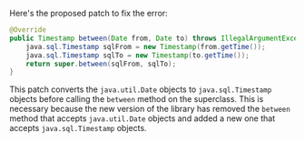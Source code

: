 Here's the proposed patch to fix the error:

```java
@Override
public Timestamp between(Date from, Date to) throws IllegalArgumentException {
    java.sql.Timestamp sqlFrom = new Timestamp(from.getTime());
    java.sql.Timestamp sqlTo = new Timestamp(to.getTime());
    return super.between(sqlFrom, sqlTo);
}
```

This patch converts the `java.util.Date` objects to `java.sql.Timestamp` objects before calling the `between` method on the superclass. This is necessary because the new version of the library has removed the `between` method that accepts `java.util.Date` objects and added a new one that accepts `java.sql.Timestamp` objects.
